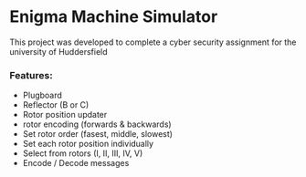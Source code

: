# Enigma Machine Simulator

This project was developed to complete a cyber security assignment for the university of Huddersfield 

### Features:
- Plugboard
- Reflector (B or C)
- Rotor position updater
- rotor encoding (forwards & backwards)
- Set rotor order (fasest, middle, slowest) 
- Set each rotor position individually
- Select from rotors (I, II, III, IV, V)
- Encode / Decode messages
